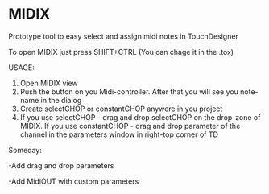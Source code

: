 # MIDIX
Prototype tool to easy select and assign midi notes in TouchDesigner

To open MIDIX just press SHIFT+CTRL (You can chage it in the .tox)

USAGE:
1) Open MIDIX view
2) Push the button on you Midi-controller. After that you will see you note-name in the dialog
3) Create selectCHOP or constantCHOP anywere in you project
4) If you use selectCHOP - drag and drop selectCHOP on the drop-zone of MIDIX. If you use constantCHOP - drag and drop parameter of the channel in the parameters window in right-top corner of TD



Someday:

-Add drag and drop parameters

-Add MidiOUT with custom parameters

